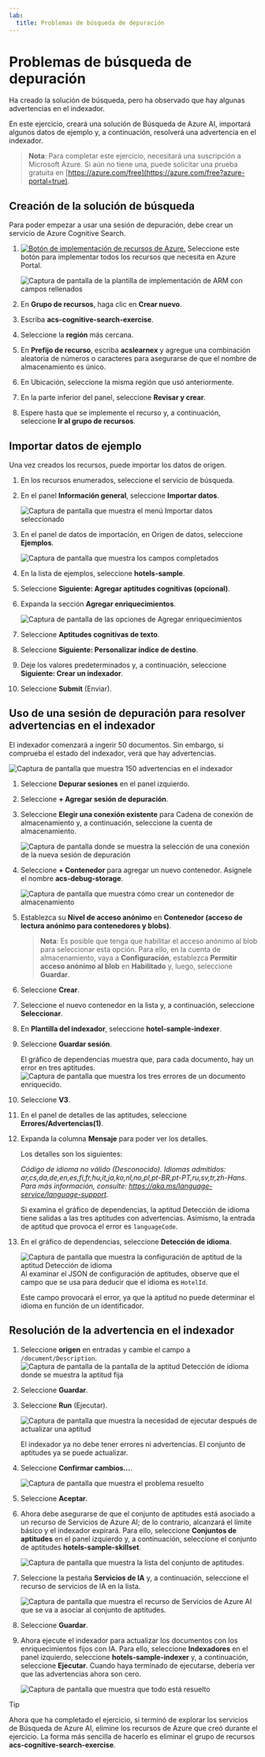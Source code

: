 ```yaml
---
lab:
  title: Problemas de búsqueda de depuración
---
```


# Problemas de búsqueda de depuración

Ha creado la solución de búsqueda, pero ha observado que hay algunas advertencias en el indexador.

En este ejercicio, creará una solución de Búsqueda de Azure AI, importará algunos datos de ejemplo y, a continuación, resolverá una advertencia en el indexador.

> **Nota**: Para completar este ejercicio, necesitará una suscripción a Microsoft Azure. Si aún no tiene una, puede solicitar una prueba gratuita en [https://azure.com/free](https://azure.com/free?azure-portal=true).

## Creación de la solución de búsqueda

Para poder empezar a usar una sesión de depuración, debe crear un servicio de Azure Cognitive Search.

1. [![Botón de implementación de recursos de Azure.](../media/08-media/deploy-azure.svg)](https://portal.azure.com/#create/Microsoft.Template/uri/https%3A%2F%2Fraw.githubusercontent.com%2FAzure-Samples%2Fazure-search-knowledge-mining%2Fmaster%2Fazuredeploy.json) Seleccione este botón para implementar todos los recursos que necesita en Azure Portal.

    ![Captura de pantalla de la plantilla de implementación de ARM con campos rellenados](../media/08-media/arm-template-deployment.png)

1. En **Grupo de recursos**, haga clic en **Crear nuevo**.
1. Escriba **acs-cognitive-search-exercise**.
1. Seleccione la **región** más cercana.
1. En **Prefijo de recurso**, escriba **acslearnex** y agregue una combinación aleatoria de números o caracteres para asegurarse de que el nombre de almacenamiento es único.
1. En Ubicación, seleccione la misma región que usó anteriormente.
1. En la parte inferior del panel, seleccione **Revisar y crear**.
1. Espere hasta que se implemente el recurso y, a continuación, seleccione **Ir al grupo de recursos**.

## Importar datos de ejemplo

Una vez creados los recursos, puede importar los datos de origen.

1. En los recursos enumerados, seleccione el servicio de búsqueda.

1. En el panel **Información general**, seleccione **Importar datos**.

      ![Captura de pantalla que muestra el menú Importar datos seleccionado](../media/08-media/import-data.png)

1. En el panel de datos de importación, en Origen de datos, seleccione **Ejemplos**.

      ![Captura de pantalla que muestra los campos completados](../media/08-media/import-data-selection-screen-small.png)

1. En la lista de ejemplos, seleccione **hotels-sample**.
1. Seleccione **Siguiente: Agregar aptitudes cognitivas (opcional)**.
1. Expanda la sección **Agregar enriquecimientos**.

    ![Captura de pantalla de las opciones de Agregar enriquecimientos](../media/08-media/add-enrichments.png)

1. Seleccione **Aptitudes cognitivas de texto**.
1. Seleccione **Siguiente: Personalizar índice de destino**.
1. Deje los valores predeterminados y, a continuación, seleccione **Siguiente: Crear un indexador**.
1. Seleccione **Submit** (Enviar).

## Uso de una sesión de depuración para resolver advertencias en el indexador

El indexador comenzará a ingerir 50 documentos. Sin embargo, si comprueba el estado del indexador, verá que hay advertencias.

![Captura de pantalla que muestra 150 advertencias en el indexador](../media/08-media/indexer-warnings.png)

1. Seleccione **Depurar sesiones** en el panel izquierdo.

1. Seleccione **+ Agregar sesión de depuración**.

1. Seleccione **Elegir una conexión existente** para Cadena de conexión de almacenamiento y, a continuación, seleccione la cuenta de almacenamiento.

    ![Captura de pantalla donde se muestra la selección de una conexión de la nueva sesión de depuración](../media/08-media/connect-storage.png)
1. Seleccione **+ Contenedor** para agregar un nuevo contenedor. Asígnele el nombre **acs-debug-storage**.

    ![Captura de pantalla que muestra cómo crear un contenedor de almacenamiento](../media/08-media/create-storage-container.png)

1. Establezca su **Nivel de acceso anónimo** en **Contenedor (acceso de lectura anónimo para contenedores y blobs)**.

    > **Nota**: Es posible que tenga que habilitar el acceso anónimo al blob para seleccionar esta opción. Para ello, en la cuenta de almacenamiento, vaya a **Configuración**, establezca **Permitir acceso anónimo al blob** en **Habilitado** y, luego, seleccione **Guardar**.

1. Seleccione **Crear**.
1. Seleccione el nuevo contenedor en la lista y, a continuación, seleccione **Seleccionar**.
1. En **Plantilla del indexador**, seleccione **hotel-sample-indexer**.
1. Seleccione **Guardar sesión**.

    El gráfico de dependencias muestra que, para cada documento, hay un error en tres aptitudes.
    ![Captura de pantalla que muestra los tres errores de un documento enriquecido.](../media/08-media/warning-skill-selection.png)

1. Seleccione **V3**.
1. En el panel de detalles de las aptitudes, seleccione **Errores/Advertencias(1)**.
1. Expanda la columna **Mensaje** para poder ver los detalles.

    Los detalles son los siguientes:

    *Código de idioma no válido (Desconocido). Idiomas admitidos: ar,cs,da,de,en,es,fi,fr,hu,it,ja,ko,nl,no,pl,pt-BR,pt-PT,ru,sv,tr,zh-Hans. Para más información, consulte: https://aka.ms/language-service/language-support.*

    Si examina el gráfico de dependencias, la aptitud Detección de idioma tiene salidas a las tres aptitudes con advertencias. Asimismo, la entrada de aptitud que provoca el error es `languageCode`.

1. En el gráfico de dependencias, seleccione **Detección de idioma**.

    ![Captura de pantalla que muestra la configuración de aptitud de la aptitud Detección de idioma](../media/08-media/language-detection-error.png)
    Al examinar el JSON de configuración de aptitudes, observe que el campo que se usa para deducir que el idioma es `HotelId`.

    Este campo provocará el error, ya que la aptitud no puede determinar el idioma en función de un identificador.

## Resolución de la advertencia en el indexador

1. Seleccione **origen** en entradas y cambie el campo a `/document/Description`.
    ![Captura de pantalla de la pantalla de la aptitud Detección de idioma donde se muestra la aptitud fija](../media/08-media/language-detection-fix.png)
1. Seleccione **Guardar**.
1. Seleccione **Run** (Ejecutar).

    ![Captura de pantalla que muestra la necesidad de ejecutar después de actualizar una aptitud](../media/08-media/rerun-debug-session.png)

    El indexador ya no debe tener errores ni advertencias. El conjunto de aptitudes ya se puede actualizar.

1. Seleccione **Confirmar cambios…**.

    ![Captura de pantalla que muestra el problema resuelto](../media/08-media/error-fixed.png)
1. Seleccione **Aceptar**.

1. Ahora debe asegurarse de que el conjunto de aptitudes está asociado a un recurso de Servicios de Azure AI; de lo contrario, alcanzará el límite básico y el indexador expirará. Para ello, seleccione **Conjuntos de aptitudes** en el panel izquierdo y, a continuación, seleccione el conjunto de aptitudes **hotels-sample-skillset**.

    ![Captura de pantalla que muestra la lista del conjunto de aptitudes.](../media/08-media/update-skillset.png)
1. Seleccione la pestaña **Servicios de IA** y, a continuación, seleccione el recurso de servicios de IA en la lista.

    ![Captura de pantalla que muestra el recurso de Servicios de Azure AI que se va a asociar al conjunto de aptitudes.](../media/08-media/skillset-attach-service.png)
1. Seleccione **Guardar**.

1. Ahora ejecute el indexador para actualizar los documentos con los enriquecimientos fijos con IA. Para ello, seleccione **Indexadores** en el panel izquierdo, seleccione  **hotels-sample-indexer** y, a continuación, seleccione **Ejecutar**.  Cuando haya terminado de ejecutarse, debería ver que las advertencias ahora son cero.

    ![Captura de pantalla que muestra que todo está resuelto](../media/08-media/warnings-fixed-indexer.png)

> [!TIP]
> Ahora que ha completado el ejercicio, si terminó de explorar los servicios de Búsqueda de Azure AI, elimine los recursos de Azure que creó durante el ejercicio. La forma más sencilla de hacerlo es eliminar el grupo de recursos **acs-cognitive-search-exercise**.
